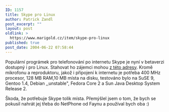```yaml
---
ID: 1157
title: Skype pro Linux
author: Patrick Zandl
post_excerpt: ""
layout: post
oldlink: >
  https://www.marigold.cz/item/skype-pro-linux
published: true
post_date: 2004-06-22 07:58:44
---
```

<p>
Populární prográmek pro telefonování po internetu Skype je nyní v betaverzi dostupný i pro Linux. Stahovat ho zájemci mohou <a href="http://www.skype.com/download_linux.html">z této adresy</a>. Kromě mikrofonu a reproduktoru, jakož i připojení k internetu je potřeba 400 MHz procesor, 128 MB RAM,10 MB místa na disku, testováno bylo na SuSE 9, Gentoo 1.4, Debian ,,unstable&quot;, Fedora Core 2 a Sun Java Desktop System Release 2. </p>
<p>
Škoda, že potřebuje Skype tolik místa. Přemýšlel jsem o tom, že bych se pokusil nahrát jej třeba do NetPhone od Faynu a používal bych oba :)</p>
